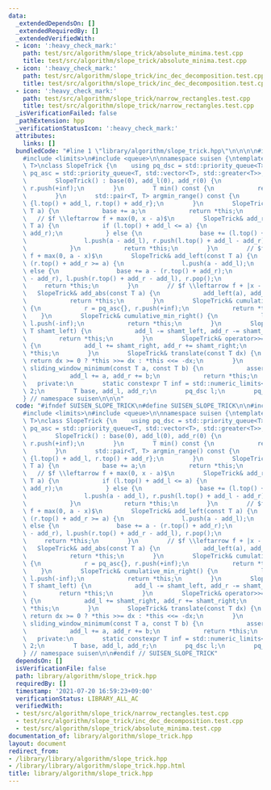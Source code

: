 ```yaml
---
data:
  _extendedDependsOn: []
  _extendedRequiredBy: []
  _extendedVerifiedWith:
  - icon: ':heavy_check_mark:'
    path: test/src/algorithm/slope_trick/absolute_minima.test.cpp
    title: test/src/algorithm/slope_trick/absolute_minima.test.cpp
  - icon: ':heavy_check_mark:'
    path: test/src/algorithm/slope_trick/inc_dec_decomposition.test.cpp
    title: test/src/algorithm/slope_trick/inc_dec_decomposition.test.cpp
  - icon: ':heavy_check_mark:'
    path: test/src/algorithm/slope_trick/narrow_rectangles.test.cpp
    title: test/src/algorithm/slope_trick/narrow_rectangles.test.cpp
  _isVerificationFailed: false
  _pathExtension: hpp
  _verificationStatusIcon: ':heavy_check_mark:'
  attributes:
    links: []
  bundledCode: "#line 1 \"library/algorithm/slope_trick.hpp\"\n\n\n\n#include <cassert>\n\
    #include <limits>\n#include <queue>\n\nnamespace suisen {\ntemplate <typename\
    \ T>\nclass SlopeTrick {\n    using pq_dsc = std::priority_queue<T>;\n    using\
    \ pq_asc = std::priority_queue<T, std::vector<T>, std::greater<T>>;\n    public:\n\
    \        SlopeTrick() : base(0), add_l(0), add_r(0) {\n            l.push(-inf),\
    \ r.push(+inf);\n        }\n        T min() const {\n            return base;\n\
    \        }\n        std::pair<T, T> argmin_range() const {\n            return\
    \ {l.top() + add_l, r.top() + add_r};\n        }\n        SlopeTrick& add_const(const\
    \ T a) {\n            base += a;\n            return *this;\n        }\n     \
    \   // $f \\leftarrow f + max(0, x - a)$\n        SlopeTrick& add_right(const\
    \ T a) {\n            if (l.top() + add_l <= a) {\n                r.push(a -\
    \ add_r);\n            } else {\n                base += (l.top() + add_l) - a;\n\
    \                l.push(a - add_l), r.push(l.top() + add_l - add_r), l.pop();\n\
    \            }\n            return *this;\n        }\n        // $f \\leftarrow\
    \ f + max(0, a - x)$\n        SlopeTrick& add_left(const T a) {\n            if\
    \ (r.top() + add_r >= a) {\n                l.push(a - add_l);\n            }\
    \ else {\n                base += a - (r.top() + add_r);\n                r.push(a\
    \ - add_r), l.push(r.top() + add_r - add_l), r.pop();\n            }\n       \
    \     return *this;\n        }\n        // $f \\leftarrow f + |x - a|$\n     \
    \   SlopeTrick& add_abs(const T a) {\n            add_left(a), add_right(a);\n\
    \            return *this;\n        }\n        SlopeTrick& cumulative_min_left()\
    \ {\n            r = pq_asc{}, r.push(+inf);\n            return *this;\n    \
    \    }\n        SlopeTrick& cumulative_min_right() {\n            l = pq_dsc{},\
    \ l.push(-inf);\n            return *this;\n        }\n        SlopeTrick& operator<<=(const\
    \ T shamt_left) {\n            add_l -= shamt_left, add_r -= shamt_left;\n   \
    \         return *this;\n        }\n        SlopeTrick& operator>>=(const T shamt_right)\
    \ {\n            add_l += shamt_right, add_r += shamt_right;\n            return\
    \ *this;\n        }\n        SlopeTrick& translate(const T dx) {\n           \
    \ return dx >= 0 ? *this >>= dx : *this <<= -dx;\n        }\n        SlopeTrick&\
    \ sliding_window_minimum(const T a, const T b) {\n            assert(a <= b);\n\
    \            add_l += a, add_r += b;\n            return *this;\n        }\n \
    \   private:\n        static constexpr T inf = std::numeric_limits<T>::max() /\
    \ 2;\n        T base, add_l, add_r;\n        pq_dsc l;\n        pq_asc r;\n};\n\
    } // namespace suisen\n\n\n"
  code: "#ifndef SUISEN_SLOPE_TRICK\n#define SUISEN_SLOPE_TRICK\n\n#include <cassert>\n\
    #include <limits>\n#include <queue>\n\nnamespace suisen {\ntemplate <typename\
    \ T>\nclass SlopeTrick {\n    using pq_dsc = std::priority_queue<T>;\n    using\
    \ pq_asc = std::priority_queue<T, std::vector<T>, std::greater<T>>;\n    public:\n\
    \        SlopeTrick() : base(0), add_l(0), add_r(0) {\n            l.push(-inf),\
    \ r.push(+inf);\n        }\n        T min() const {\n            return base;\n\
    \        }\n        std::pair<T, T> argmin_range() const {\n            return\
    \ {l.top() + add_l, r.top() + add_r};\n        }\n        SlopeTrick& add_const(const\
    \ T a) {\n            base += a;\n            return *this;\n        }\n     \
    \   // $f \\leftarrow f + max(0, x - a)$\n        SlopeTrick& add_right(const\
    \ T a) {\n            if (l.top() + add_l <= a) {\n                r.push(a -\
    \ add_r);\n            } else {\n                base += (l.top() + add_l) - a;\n\
    \                l.push(a - add_l), r.push(l.top() + add_l - add_r), l.pop();\n\
    \            }\n            return *this;\n        }\n        // $f \\leftarrow\
    \ f + max(0, a - x)$\n        SlopeTrick& add_left(const T a) {\n            if\
    \ (r.top() + add_r >= a) {\n                l.push(a - add_l);\n            }\
    \ else {\n                base += a - (r.top() + add_r);\n                r.push(a\
    \ - add_r), l.push(r.top() + add_r - add_l), r.pop();\n            }\n       \
    \     return *this;\n        }\n        // $f \\leftarrow f + |x - a|$\n     \
    \   SlopeTrick& add_abs(const T a) {\n            add_left(a), add_right(a);\n\
    \            return *this;\n        }\n        SlopeTrick& cumulative_min_left()\
    \ {\n            r = pq_asc{}, r.push(+inf);\n            return *this;\n    \
    \    }\n        SlopeTrick& cumulative_min_right() {\n            l = pq_dsc{},\
    \ l.push(-inf);\n            return *this;\n        }\n        SlopeTrick& operator<<=(const\
    \ T shamt_left) {\n            add_l -= shamt_left, add_r -= shamt_left;\n   \
    \         return *this;\n        }\n        SlopeTrick& operator>>=(const T shamt_right)\
    \ {\n            add_l += shamt_right, add_r += shamt_right;\n            return\
    \ *this;\n        }\n        SlopeTrick& translate(const T dx) {\n           \
    \ return dx >= 0 ? *this >>= dx : *this <<= -dx;\n        }\n        SlopeTrick&\
    \ sliding_window_minimum(const T a, const T b) {\n            assert(a <= b);\n\
    \            add_l += a, add_r += b;\n            return *this;\n        }\n \
    \   private:\n        static constexpr T inf = std::numeric_limits<T>::max() /\
    \ 2;\n        T base, add_l, add_r;\n        pq_dsc l;\n        pq_asc r;\n};\n\
    } // namespace suisen\n\n#endif // SUISEN_SLOPE_TRICK"
  dependsOn: []
  isVerificationFile: false
  path: library/algorithm/slope_trick.hpp
  requiredBy: []
  timestamp: '2021-07-20 16:59:23+09:00'
  verificationStatus: LIBRARY_ALL_AC
  verifiedWith:
  - test/src/algorithm/slope_trick/narrow_rectangles.test.cpp
  - test/src/algorithm/slope_trick/inc_dec_decomposition.test.cpp
  - test/src/algorithm/slope_trick/absolute_minima.test.cpp
documentation_of: library/algorithm/slope_trick.hpp
layout: document
redirect_from:
- /library/library/algorithm/slope_trick.hpp
- /library/library/algorithm/slope_trick.hpp.html
title: library/algorithm/slope_trick.hpp
---
```

